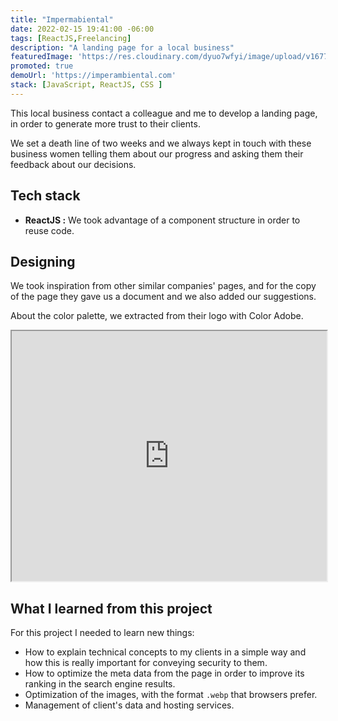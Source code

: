 ```yaml
---
title: "Impermabiental"
date: 2022-02-15 19:41:00 -06:00
tags: [ReactJS,Freelancing]
description: "A landing page for a local business"
featuredImage: 'https://res.cloudinary.com/dyuo7wfyi/image/upload/v1677534956/website/projects/imperambiental_omjwtr.webp'
promoted: true
demoUrl: 'https://imperambiental.com'
stack: [JavaScript, ReactJS, CSS ]
---
```


This local business contact a colleague and me to develop a landing page, in order to generate more trust to their clients. 

We set a death line of two weeks and we always kept in touch with these business women telling them about our progress and asking them their feedback about our decisions. 

## Tech stack

- **ReactJS :** We took advantage of a component structure in order to reuse code.

## Designing

We took inspiration from other similar companies' pages, and for the copy of the page they gave us a document and we also added our suggestions. 

About the color palette, we extracted from their logo with Color Adobe.

<iframe class="border-primary" width="100%" height="400" src="https://www.figma.com/embed?embed_host=share&url=https%3A%2F%2Fwww.figma.com%2Ffile%2F6rriFi8Bh1MJzrHpqRx8La%2FImperambiental%3Fnode-id%3D0%253A1%26t%3DIRlrt2TTjO57Oxs5-1" allowfullscreen></iframe>

## What I learned from this project

For this project I needed to learn new things:

- How to explain technical concepts to my clients in a simple way and how this is really important for conveying security to them. 
- How to optimize the meta data from the page in order to improve its ranking in the search engine results.
- Optimization of the images, with the format ```.webp``` that browsers prefer. 
- Management of client's data and hosting services.
